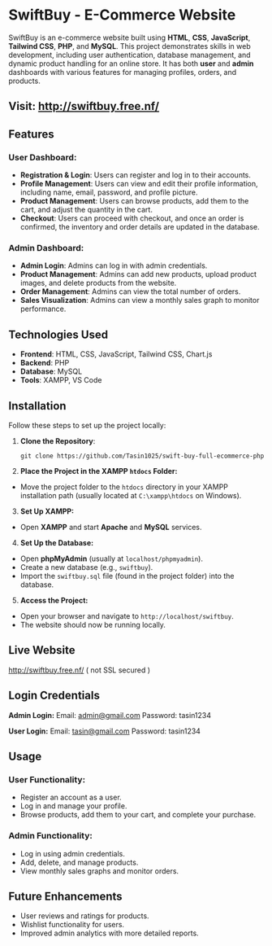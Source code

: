 # SwiftBuy - E-Commerce Website

SwiftBuy is an e-commerce website built using **HTML**, **CSS**, **JavaScript**, **Tailwind CSS**, **PHP**, and **MySQL**. This project demonstrates skills in web development, including user authentication, database management, and dynamic product handling for an online store. It has both **user** and **admin** dashboards with various features for managing profiles, orders, and products.
## Visit: http://swiftbuy.free.nf/

## Features

### User Dashboard:
- **Registration & Login**: Users can register and log in to their accounts.
- **Profile Management**: Users can view and edit their profile information, including name, email, password, and profile picture.
- **Product Management**: Users can browse products, add them to the cart, and adjust the quantity in the cart.
- **Checkout**: Users can proceed with checkout, and once an order is confirmed, the inventory and order details are updated in the database.

### Admin Dashboard:
- **Admin Login**: Admins can log in with admin credentials.
- **Product Management**: Admins can add new products, upload product images, and delete products from the website.
- **Order Management**: Admins can view the total number of orders.
- **Sales Visualization**: Admins can view a monthly sales graph to monitor performance.

## Technologies Used

- **Frontend**: HTML, CSS, JavaScript, Tailwind CSS, Chart.js
- **Backend**: PHP
- **Database**: MySQL
- **Tools**: XAMPP, VS Code

## Installation

Follow these steps to set up the project locally:

1. **Clone the Repository**:
   ```
   git clone https://github.com/Tasin1025/swift-buy-full-ecommerce-php
    ```
2. **Place the Project in the XAMPP `htdocs` Folder:**
- Move the project folder to the `htdocs` directory in your XAMPP installation path (usually located at `C:\xampp\htdocs` on Windows).

3. **Set Up XAMPP:**
- Open **XAMPP** and start **Apache** and **MySQL** services.

4. **Set Up the Database:**
- Open **phpMyAdmin** (usually at `localhost/phpmyadmin`).
- Create a new database (e.g., `swiftbuy`).
- Import the `swiftbuy.sql` file (found in the project folder) into the database.

5. **Access the Project:**
- Open your browser and navigate to `http://localhost/swiftbuy`.
- The website should now be running locally.
## Live Website
 http://swiftbuy.free.nf/ ( not SSL secured )
## Login Credentials
**Admin Login:**
Email: admin@gmail.com
 Password: tasin1234

**User Login:**
Email: tasin@gmail.com
 Password: tasin1234

## Usage

### User Functionality:
- Register an account as a user.
- Log in and manage your profile.
- Browse products, add them to your cart, and complete your purchase.

### Admin Functionality:
- Log in using admin credentials.
- Add, delete, and manage products.
- View monthly sales graphs and monitor orders.


## Future Enhancements
- User reviews and ratings for products.
- Wishlist functionality for users.
- Improved admin analytics with more detailed reports.
